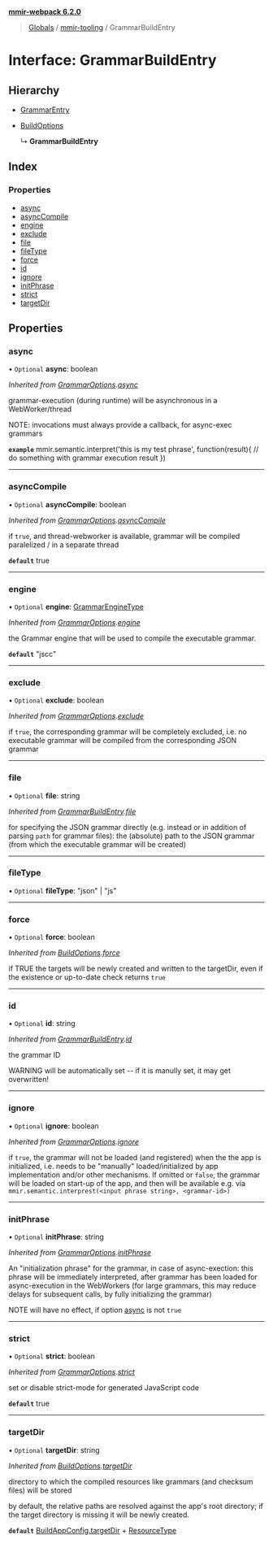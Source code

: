 **[mmir-webpack 6.2.0](../README.md)**

> [Globals](../README.md) / [mmir-tooling](../modules/mmir_tooling.md) / GrammarBuildEntry

# Interface: GrammarBuildEntry

## Hierarchy

* [GrammarEntry](mmir_tooling.grammarentry.md)

* [BuildOptions](mmir_tooling.buildoptions.md)

  ↳ **GrammarBuildEntry**

## Index

### Properties

* [async](mmir_tooling.grammarbuildentry.md#async)
* [asyncCompile](mmir_tooling.grammarbuildentry.md#asynccompile)
* [engine](mmir_tooling.grammarbuildentry.md#engine)
* [exclude](mmir_tooling.grammarbuildentry.md#exclude)
* [file](mmir_tooling.grammarbuildentry.md#file)
* [fileType](mmir_tooling.grammarbuildentry.md#filetype)
* [force](mmir_tooling.grammarbuildentry.md#force)
* [id](mmir_tooling.grammarbuildentry.md#id)
* [ignore](mmir_tooling.grammarbuildentry.md#ignore)
* [initPhrase](mmir_tooling.grammarbuildentry.md#initphrase)
* [strict](mmir_tooling.grammarbuildentry.md#strict)
* [targetDir](mmir_tooling.grammarbuildentry.md#targetdir)

## Properties

### async

• `Optional` **async**: boolean

*Inherited from [GrammarOptions](mmir_tooling.grammaroptions.md).[async](mmir_tooling.grammaroptions.md#async)*

grammar-execution (during runtime) will be asynchronous in a WebWorker/thread

NOTE: invocations must always provide a callback, for async-exec grammars

**`example`** 
mmir.semantic.interpret('this is my test phrase', function(result){
	// do something with grammar execution result
})

___

### asyncCompile

• `Optional` **asyncCompile**: boolean

*Inherited from [GrammarOptions](mmir_tooling.grammaroptions.md).[asyncCompile](mmir_tooling.grammaroptions.md#asynccompile)*

if `true`, and thread-webworker is available, grammar will be compiled paralelized / in a separate thread

**`default`** true

___

### engine

• `Optional` **engine**: [GrammarEngineType](../modules/mmir_lib.md#grammarenginetype)

*Inherited from [GrammarOptions](mmir_tooling.grammaroptions.md).[engine](mmir_tooling.grammaroptions.md#engine)*

the Grammar engine that will be used to compile the executable grammar.

**`default`** "jscc"

___

### exclude

• `Optional` **exclude**: boolean

*Inherited from [GrammarOptions](mmir_tooling.grammaroptions.md).[exclude](mmir_tooling.grammaroptions.md#exclude)*

if `true`, the corresponding grammar will be completely excluded, i.e. no executable grammar will be compiled
from the corresponding JSON grammar

___

### file

• `Optional` **file**: string

*Inherited from [GrammarBuildEntry](mmir_tooling.grammarbuildentry.md).[file](mmir_tooling.grammarbuildentry.md#file)*

for specifying the JSON grammar directly (e.g. instead or in addition of parsing `path` for grammar files):
the (absolute) path to the JSON grammar (from which the executable grammar will be created)

___

### fileType

• `Optional` **fileType**: \"json\" \| \"js\"

___

### force

• `Optional` **force**: boolean

*Inherited from [BuildOptions](mmir_tooling.buildoptions.md).[force](mmir_tooling.buildoptions.md#force)*

if TRUE the targets will be newly created and written to the targetDir,
even if the existence or up-to-date check returns `true`

___

### id

• `Optional` **id**: string

*Inherited from [GrammarBuildEntry](mmir_tooling.grammarbuildentry.md).[id](mmir_tooling.grammarbuildentry.md#id)*

the grammar ID

WARNING will be automatically set -- if it is manully set, it may get overwritten!

___

### ignore

• `Optional` **ignore**: boolean

*Inherited from [GrammarOptions](mmir_tooling.grammaroptions.md).[ignore](mmir_tooling.grammaroptions.md#ignore)*

if `true`, the grammar will not be loaded (and registered) when the the app is initialized, i.e. needs to be
  "manually" loaded/initialized by app implementation and/or other mechanisms.
If omitted or `false`, the grammar will be loaded on start-up of the app,
  and then will be available e.g. via `mmir.semantic.interprest(<input phrase string>, <grammar-id>)`

___

### initPhrase

• `Optional` **initPhrase**: string

*Inherited from [GrammarOptions](mmir_tooling.grammaroptions.md).[initPhrase](mmir_tooling.grammaroptions.md#initphrase)*

An "initialization phrase" for the grammar, in case of async-exection:
this phrase will be immediately interpreted, after grammar has been loaded for async-execution in the WebWorkers
(for large grammars, this may reduce delays for subsequent calls, by fully initializing the grammar)

NOTE will have no effect, if option [async](mmir_tooling.grammarbuildentry.md#async) is not `true`

___

### strict

• `Optional` **strict**: boolean

*Inherited from [GrammarOptions](mmir_tooling.grammaroptions.md).[strict](mmir_tooling.grammaroptions.md#strict)*

set or disable strict-mode for generated JavaScript code

**`default`** true

___

### targetDir

• `Optional` **targetDir**: string

*Inherited from [BuildOptions](mmir_tooling.buildoptions.md).[targetDir](mmir_tooling.buildoptions.md#targetdir)*

directory to which the compiled resources like grammars (and checksum files) will be stored

by default, the relative paths are resolved against the app's root directory;
if the target directory is missing it will be newly created.

**`default`** [BuildAppConfig.targetDir](mmir_tooling.buildappconfig.md#targetdir) + [ResourceType](../modules/mmir_tooling.md#resourcetype)
